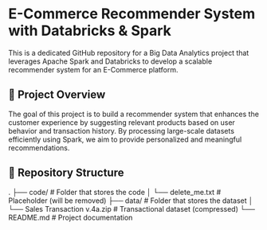 # E-Commerce Recommender System with Databricks & Spark

This is a dedicated GitHub repository for a Big Data Analytics project that leverages Apache Spark and Databricks to develop a scalable recommender system for an E-Commerce platform.

## 🚀 Project Overview

The goal of this project is to build a recommender system that enhances the customer experience by suggesting relevant products based on user behavior and transaction history. By processing large-scale datasets efficiently using Spark, we aim to provide personalized and meaningful recommendations.

## 📂 Repository Structure

.
├── code/                          # Folder that stores the code
│   └── delete_me.txt             # Placeholder (will be removed)
├── data/                          # Folder that stores the dataset
│   └── Sales Transaction v.4a.zip  # Transactional dataset (compressed)
└── README.md                      # Project documentation
